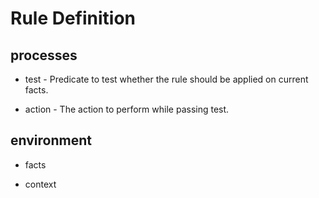 # Rule Definition

## processes

* test - Predicate to test whether the rule should be applied on current facts.

* action - The action to perform while passing test.

## environment

* facts

* context

